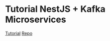 # Tutorial NestJS + Kafka Microservices

[Tutorial](https://www.youtube.com/watch?v=JJEKPqSlXvk&ab_channel=MichaelGuay)
[Repo](https://github.com/mguay22/nestjs-kafka-microservices)